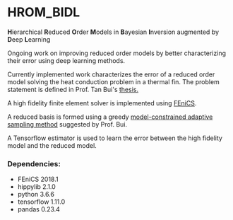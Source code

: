 # HROM_BIDL
**H**ierarchical **R**educed **O**rder **M**odels in **B**ayesian **I**nversion augmented by **D**eep **L**earning

Ongoing work on improving reduced order models by better characterizing their error using deep learning methods.

Currently implemented work characterizes the error of a reduced order model solving the heat conduction problem 
in a thermal fin. The problem statement is defined in Prof. Tan Bui's [thesis.](http://users.ices.utexas.edu/~tanbui/PublishedPapers/TanBuiPhDthesis.pdf)

A high fidelity finite element solver is implemented using [FEniCS](https://fenicsproject.org).

A reduced basis is formed using a greedy [model-constrained adaptive sampling method](http://hdl.handle.net/1721.1/40305) suggested by Prof. Bui.

A Tensorflow estimator is used to learn the error between the high fidelity model and the reduced model. 

### Dependencies:
* FEniCS 2018.1
* hippylib 2.1.0
* python 3.6.6
* tensorflow 1.11.0
* pandas 0.23.4

